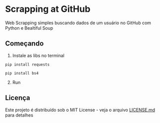# Scrapping at GitHub 
Web Scrapping simples buscando dados de um usuário no GitHub com Python e Bealtiful Soup

##  Começando
1. Instale as libs no terminal

```pip install requests```

```pip install bs4```

2. Run
## Licença 

Este projeto é distribuído sob o MIT License - veja o arquivo [LICENSE.md](LICENSE.md) para detalhes

